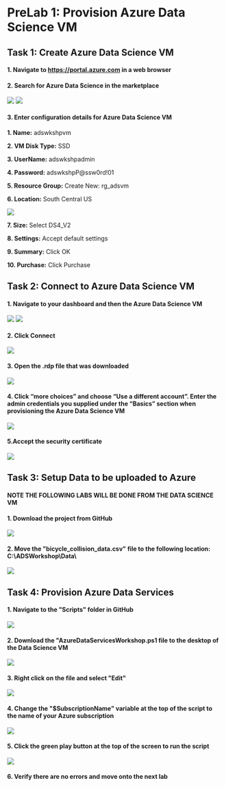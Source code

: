 # PreLab 1: Provision Azure Data Science VM

## Task 1: Create Azure Data Science VM

#### 1.	Navigate to https://portal.azure.com in a web browser

#### 2.	Search for Azure Data Science in the marketplace
![](/images/ADS01_Search.png)
![](/images/ADS02_Create.png)

#### 3. Enter configuration details for Azure Data Science VM
   **1. Name:** adswkshpvm
  
   **2. VM Disk Type:** SSD
  
   **3. UserName:** adswkshpadmin
  
   **4. Password:** adswkshpP@ssw0rd!01
  
   **5. Resource Group:** Create New: rg_adsvm
  
   **6. Location:** South Central US
   
   ![](/images/ADS03_BasicSettings.png)
  
   **7. Size:** Select DS4_V2
  
   **8. Settings:** Accept default settings
  
   **9. Summary:** Click OK
  
   **10. Purchase:** Click Purchase
 	
## Task 2: Connect to Azure Data Science VM
#### 1.	Navigate to your dashboard and then the Azure Data Science VM

![](/images/ADS04_Dashboard1.png)
![](/images/ADS05_Dashboard2.png)
   
#### 2.	Click Connect

   ![](/images/ADS06_Connect.png)
   
#### 3.	Open the .rdp file that was downloaded

   ![](/images/ADS07_ConnectRDP.png)
   
#### 4.	Click “more choices” and choose “Use a different account”.   Enter the admin credentials you supplied under the “Basics” section when provisioning the Azure Data Science VM

   ![](/images/ADS08_ConnectCredentials.png)
   
#### 5.Accept the security certificate

   ![](/images/ADS09_AcceptCert.png)
   
## Task 3: Setup Data to be uploaded to Azure 
#### NOTE **THE FOLLOWING LABS WILL BE DONE FROM THE DATA SCIENCE VM**
#### 1.	Download the project from GitHub

   ![](/images/ADS10_DownloadData.png)

#### 2.	Move the "bicycle_collision_data.csv" file to the following location: C:\ADSWorkshop\Data\

   ![](/images/ADS11_MoveDataFile.png)

## Task 4: Provision Azure Data Services
#### 1.	Navigate to the "Scripts" folder in GitHub

   ![](/images/ADS11_DownloadPSFile.png)

#### 2.	Download the "AzureDataServicesWorkshop.ps1 file to the desktop of the Data Science VM

   ![](/images/ADS11_DownloadPSFile1.png)

#### 3.	Right click on the file and select "Edit"

   ![](/images/ADS12_OpenPSFile.png)

#### 4.	Change the "$SubscriptionName" variable at the top of the script to the name of your Azure subscription

   ![](/images/ADS13_ChangeSubscriptionName.png)

#### 5. Click the green play button at the top of the screen to run the script

   ![](/images/ADS14_RunScript.png)

#### 6. Verify there are no errors and move onto the next lab
